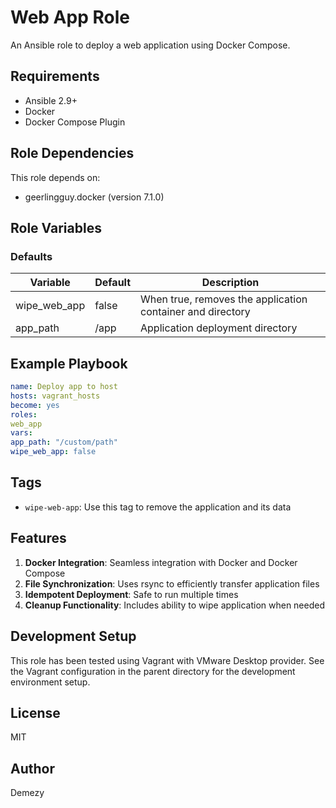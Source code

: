 # Web App Role

An Ansible role to deploy a web application using Docker Compose.

## Requirements

- Ansible 2.9+
- Docker
- Docker Compose Plugin

## Role Dependencies

This role depends on:
- geerlingguy.docker (version 7.1.0)

## Role Variables

### Defaults

| Variable     | Default | Description                                                |
| ------------ | ------- | ---------------------------------------------------------- |
| wipe_web_app | false   | When true, removes the application container and directory |
| app_path     | /app    | Application deployment directory                           |

## Example Playbook

```yaml
name: Deploy app to host
hosts: vagrant_hosts
become: yes
roles:
web_app
vars:
app_path: "/custom/path"
wipe_web_app: false
```


## Tags

- `wipe-web-app`: Use this tag to remove the application and its data

## Features

1. **Docker Integration**: Seamless integration with Docker and Docker Compose
2. **File Synchronization**: Uses rsync to efficiently transfer application files
3. **Idempotent Deployment**: Safe to run multiple times
4. **Cleanup Functionality**: Includes ability to wipe application when needed

## Development Setup

This role has been tested using Vagrant with VMware Desktop provider. See the Vagrant configuration in the parent directory for the development environment setup.

## License

MIT

## Author

Demezy